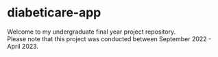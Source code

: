 # diabeticare-app
Welcome to my undergraduate final year project repository. 
<br>
Please note that this project was conducted between September 2022 - April 2023.
